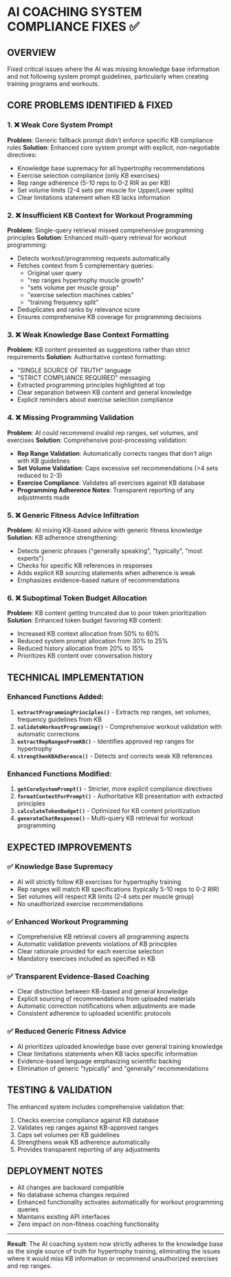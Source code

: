 # AI COACHING SYSTEM COMPLIANCE FIXES ✅

## OVERVIEW
Fixed critical issues where the AI was missing knowledge base information and not following system prompt guidelines, particularly when creating training programs and workouts.

## CORE PROBLEMS IDENTIFIED & FIXED

### 1. ❌ **Weak Core System Prompt**
**Problem**: Generic fallback prompt didn't enforce specific KB compliance rules
**Solution**: Enhanced core system prompt with explicit, non-negotiable directives:
- Knowledge base supremacy for all hypertrophy recommendations
- Exercise selection compliance (only KB exercises)
- Rep range adherence (5-10 reps to 0-2 RIR as per KB)
- Set volume limits (2-4 sets per muscle for Upper/Lower splits)
- Clear limitations statement when KB lacks information

### 2. ❌ **Insufficient KB Context for Workout Programming**
**Problem**: Single-query retrieval missed comprehensive programming principles
**Solution**: Enhanced multi-query retrieval for workout programming:
- Detects workout/programming requests automatically
- Fetches context from 5 complementary queries:
  - Original user query
  - "rep ranges hypertrophy muscle growth"
  - "sets volume per muscle group" 
  - "exercise selection machines cables"
  - "training frequency split"
- Deduplicates and ranks by relevance score
- Ensures comprehensive KB coverage for programming decisions

### 3. ❌ **Weak Knowledge Base Context Formatting**
**Problem**: KB content presented as suggestions rather than strict requirements
**Solution**: Authoritative context formatting:
- "SINGLE SOURCE OF TRUTH" language
- "STRICT COMPLIANCE REQUIRED" messaging
- Extracted programming principles highlighted at top
- Clear separation between KB content and general knowledge
- Explicit reminders about exercise selection compliance

### 4. ❌ **Missing Programming Validation**
**Problem**: AI could recommend invalid rep ranges, set volumes, and exercises
**Solution**: Comprehensive post-processing validation:
- **Rep Range Validation**: Automatically corrects ranges that don't align with KB guidelines
- **Set Volume Validation**: Caps excessive set recommendations (>4 sets reduced to 2-3)
- **Exercise Compliance**: Validates all exercises against KB database
- **Programming Adherence Notes**: Transparent reporting of any adjustments made

### 5. ❌ **Generic Fitness Advice Infiltration**
**Problem**: AI mixing KB-based advice with generic fitness knowledge
**Solution**: KB adherence strengthening:
- Detects generic phrases ("generally speaking", "typically", "most experts")
- Checks for specific KB references in responses
- Adds explicit KB sourcing statements when adherence is weak
- Emphasizes evidence-based nature of recommendations

### 6. ❌ **Suboptimal Token Budget Allocation**
**Problem**: KB content getting truncated due to poor token prioritization
**Solution**: Enhanced token budget favoring KB content:
- Increased KB context allocation from 50% to 60%
- Reduced system prompt allocation from 30% to 25%
- Reduced history allocation from 20% to 15%
- Prioritizes KB content over conversation history

## TECHNICAL IMPLEMENTATION

### Enhanced Functions Added:
1. **`extractProgrammingPrinciples()`** - Extracts rep ranges, set volumes, frequency guidelines from KB
2. **`validateWorkoutProgramming()`** - Comprehensive workout validation with automatic corrections
3. **`extractRepRangesFromKB()`** - Identifies approved rep ranges for hypertrophy
4. **`strengthenKBAdherence()`** - Detects and corrects weak KB references

### Enhanced Functions Modified:
1. **`getCoreSystemPrompt()`** - Stricter, more explicit compliance directives
2. **`formatContextForPrompt()`** - Authoritative KB presentation with extracted principles
3. **`calculateTokenBudget()`** - Optimized for KB content prioritization
4. **`generateChatResponse()`** - Multi-query KB retrieval for workout programming

## EXPECTED IMPROVEMENTS

### ✅ **Knowledge Base Supremacy**
- AI will strictly follow KB exercises for hypertrophy training
- Rep ranges will match KB specifications (typically 5-10 reps to 0-2 RIR)
- Set volumes will respect KB limits (2-4 sets per muscle group)
- No unauthorized exercise recommendations

### ✅ **Enhanced Workout Programming**
- Comprehensive KB retrieval covers all programming aspects
- Automatic validation prevents violations of KB principles
- Clear rationale provided for each exercise selection
- Mandatory exercises included as specified in KB

### ✅ **Transparent Evidence-Based Coaching**
- Clear distinction between KB-based and general knowledge
- Explicit sourcing of recommendations from uploaded materials
- Automatic correction notifications when adjustments are made
- Consistent adherence to uploaded scientific protocols

### ✅ **Reduced Generic Fitness Advice**
- AI prioritizes uploaded knowledge base over general training knowledge
- Clear limitations statements when KB lacks specific information
- Evidence-based language emphasizing scientific backing
- Elimination of generic "typically" and "generally" recommendations

## TESTING & VALIDATION

The enhanced system includes comprehensive validation that:
1. Checks exercise compliance against KB database
2. Validates rep ranges against KB-approved ranges
3. Caps set volumes per KB guidelines
4. Strengthens weak KB adherence automatically
5. Provides transparent reporting of any adjustments

## DEPLOYMENT NOTES

- All changes are backward compatible
- No database schema changes required
- Enhanced functionality activates automatically for workout programming queries
- Maintains existing API interfaces
- Zero impact on non-fitness coaching functionality

---

**Result**: The AI coaching system now strictly adheres to the knowledge base as the single source of truth for hypertrophy training, eliminating the issues where it would miss KB information or recommend unauthorized exercises and rep ranges.
